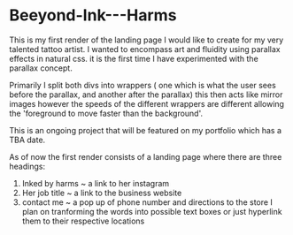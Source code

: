 # Beeyond-Ink---Harms

  This is my first render of the landing page I would like to create for my very talented tattoo artist.
I wanted to encompass art and fluidity using parallax effects in natural css.
it is the first time I have experimented with the parallax concept.

  Primarily I split both divs into wrappers ( one which is what the user sees before the parallax, and another after the parallax)
this then acts like mirror images however the speeds of the different wrappers are different allowing the 'foreground to move faster than
the background'.

This is an ongoing project that will be featured on my portfolio which has a TBA date.

As of now the first render consists of a landing page where there are three headings:
1. Inked by harms ~ a link to her instagram
2. Her job title ~ a link to the business website
3. contact me ~ a pop up of phone number and directions to the store
I plan on tranforming the words into possible text boxes or just hyperlink them to their respective locations 

